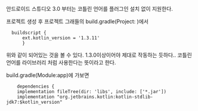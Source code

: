 

안드로이드 스튜디오 3.0 부터는 코틀린 언어를 플러그인 설치 없이 지원한다.


프로젝트 생성 후 
프로젝트 그래들의 build.gradle(Project: )에서

      buildscript {
          ext.kotlin_version = '1.3.11'
          }

 위와 같이 되어있는 것을 볼 수 있다.
 1.3.0이상이어야 제대로 작동하는 듯하다.. 코틀린 언어를 라이브러리 처럼 사용한다는 뜻이라고 한다.
 
 build.gradle(Module:app)에 가보면 
 
        dependencies {
        implementation fileTree(dir: 'libs', include: ['*.jar'])
        implementation "org.jetbrains.kotlin:kotlin-stdlib-jdk7:$kotlin_version"
